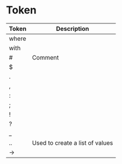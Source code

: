 # Token

| Token | Description |
| --- | --- |
| where | |
| with | |
| # | Comment |
| $ | |
| . | |
| , | |
| : | |
| ; | |
| ! | |
| ? | |
| _ | |
| .. | Used to create a list of values |
| -> | |